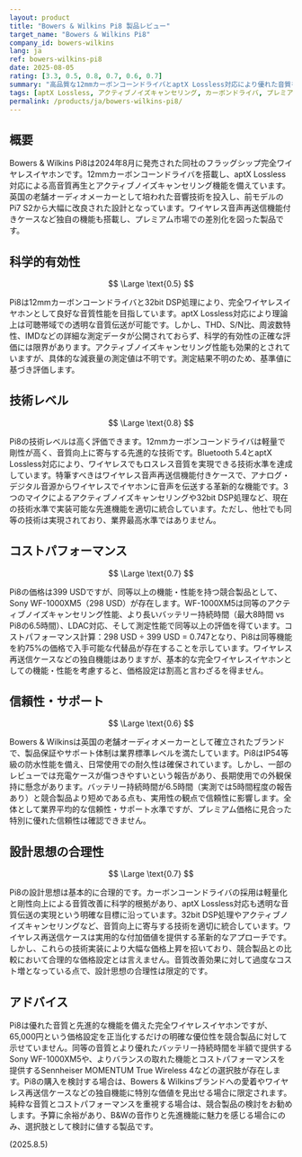 ```yaml
---
layout: product
title: "Bowers & Wilkins Pi8 製品レビュー"
target_name: "Bowers & Wilkins Pi8"
company_id: bowers-wilkins
lang: ja
ref: bowers-wilkins-pi8
date: 2025-08-05
rating: [3.3, 0.5, 0.8, 0.7, 0.6, 0.7]
summary: "高品質な12mmカーボンコーンドライバとaptX Lossless対応により優れた音質を実現した完全ワイヤレスイヤホンですが、競合製品と比較してコストパフォーマンスに課題があります。"
tags: [aptX Lossless, アクティブノイズキャンセリング, カーボンドライバ, プレミアム, 完全ワイヤレスイヤホン]
permalink: /products/ja/bowers-wilkins-pi8/
---
```

## 概要

Bowers & Wilkins Pi8は2024年8月に発売された同社のフラッグシップ完全ワイヤレスイヤホンです。12mmカーボンコーンドライバを搭載し、aptX Lossless対応による高音質再生とアクティブノイズキャンセリング機能を備えています。英国の老舗オーディオメーカーとして培われた音響技術を投入し、前モデルのPi7 S2から大幅に改良された設計となっています。ワイヤレス音声再送信機能付きケースなど独自の機能も搭載し、プレミアム市場での差別化を図った製品です。

## 科学的有効性

$$ \Large \text{0.5} $$

Pi8は12mmカーボンコーンドライバと32bit DSP処理により、完全ワイヤレスイヤホンとして良好な音質性能を目指しています。aptX Lossless対応により理論上は可聴帯域での透明な音質伝送が可能です。しかし、THD、S/N比、周波数特性、IMDなどの詳細な測定データが公開されておらず、科学的有効性の正確な評価には限界があります。アクティブノイズキャンセリング性能も効果的とされていますが、具体的な減衰量の測定値は不明です。測定結果不明のため、基準値に基づき評価します。

## 技術レベル

$$ \Large \text{0.8} $$

Pi8の技術レベルは高く評価できます。12mmカーボンコーンドライバは軽量で剛性が高く、音質向上に寄与する先進的な技術です。Bluetooth 5.4とaptX Lossless対応により、ワイヤレスでもロスレス音質を実現できる技術水準を達成しています。特筆すべきはワイヤレス音声再送信機能付きケースで、アナログ・デジタル音源からワイヤレスでイヤホンに音声を伝送する革新的な機能です。3つのマイクによるアクティブノイズキャンセリングや32bit DSP処理など、現在の技術水準で実装可能な先進機能を適切に統合しています。ただし、他社でも同等の技術は実現されており、業界最高水準ではありません。

## コストパフォーマンス

$$ \Large \text{0.7} $$

Pi8の価格は399 USDですが、同等以上の機能・性能を持つ競合製品として、Sony WF-1000XM5（298 USD）が存在します。WF-1000XM5は同等のアクティブノイズキャンセリング性能、より長いバッテリー持続時間（最大8時間 vs Pi8の6.5時間）、LDAC対応、そして測定性能で同等以上の評価を得ています。コストパフォーマンス計算：298 USD ÷ 399 USD = 0.747となり、Pi8は同等機能を約75%の価格で入手可能な代替品が存在することを示しています。ワイヤレス再送信ケースなどの独自機能はありますが、基本的な完全ワイヤレスイヤホンとしての機能・性能を考慮すると、価格設定は割高と言わざるを得ません。

## 信頼性・サポート

$$ \Large \text{0.6} $$

Bowers & Wilkinsは英国の老舗オーディオメーカーとして確立されたブランドで、製品保証やサポート体制は業界標準レベルを満たしています。Pi8はIP54等級の防水性能を備え、日常使用での耐久性は確保されています。しかし、一部のレビューでは充電ケースが傷つきやすいという報告があり、長期使用での外観保持に懸念があります。バッテリー持続時間が6.5時間（実測では5時間程度の報告あり）と競合製品より短めである点も、実用性の観点で信頼性に影響します。全体として業界平均的な信頼性・サポート水準ですが、プレミアム価格に見合った特別に優れた信頼性は確認できません。

## 設計思想の合理性

$$ \Large \text{0.7} $$

Pi8の設計思想は基本的に合理的です。カーボンコーンドライバの採用は軽量化と剛性向上による音質改善に科学的根拠があり、aptX Lossless対応も透明な音質伝送の実現という明確な目標に沿っています。32bit DSP処理やアクティブノイズキャンセリングなど、音質向上に寄与する技術を適切に統合しています。ワイヤレス再送信ケースは実用的な付加価値を提供する革新的なアプローチです。しかし、これらの技術実装により大幅な価格上昇を招いており、競合製品との比較において合理的な価格設定とは言えません。音質改善効果に対して過度なコスト増となっている点で、設計思想の合理性は限定的です。

## アドバイス

Pi8は優れた音質と先進的な機能を備えた完全ワイヤレスイヤホンですが、65,000円という価格設定を正当化するだけの明確な優位性を競合製品に対して示せていません。同等の音質とより優れたバッテリー持続時間を半額で提供するSony WF-1000XM5や、よりバランスの取れた機能とコストパフォーマンスを提供するSennheiser MOMENTUM True Wireless 4などの選択肢が存在します。Pi8の購入を検討する場合は、Bowers & Wilkinsブランドへの愛着やワイヤレス再送信ケースなどの独自機能に特別な価値を見出せる場合に限定されます。純粋な音質とコストパフォーマンスを重視する場合は、競合製品の検討をお勧めします。予算に余裕があり、B&Wの音作りと先進機能に魅力を感じる場合にのみ、選択肢として検討に値する製品です。

(2025.8.5)
